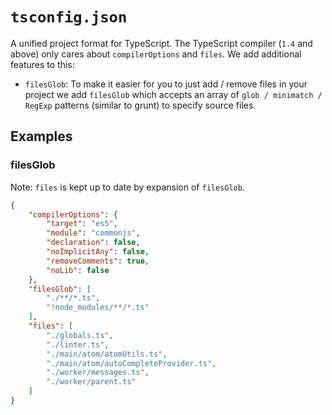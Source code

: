 # `tsconfig.json`
A unified project format for TypeScript. The TypeScript compiler (`1.4` and above) only cares about `compilerOptions` and `files`. We add additional features to this:

* `filesGlob`: To make it easier for you to just add / remove files in your project we add `filesGlob` which accepts an array of `glob / minimatch / RegExp` patterns (similar to grunt) to specify source files.


## Examples

### filesGlob

Note: `files` is kept up to date by expansion of `filesGlob`.  

```json
{
    "compilerOptions": {
        "target": "es5",
        "module": "commonjs",
        "declaration": false,
        "noImplicitAny": false,
        "removeComments": true,
        "noLib": false
    },
    "filesGlob": [
        "./**/*.ts",
        "!node_modules/**/*.ts"
    ],
    "files": [
        "./globals.ts",
        "./linter.ts",
        "./main/atom/atomUtils.ts",
        "./main/atom/autoCompleteProvider.ts",
        "./worker/messages.ts",
        "./worker/parent.ts"
    ]
}
```
